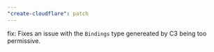 ```yaml
---
"create-cloudflare": patch
---
```


fix: Fixes an issue with the `Bindings` type genereated by C3 being too permissive.
